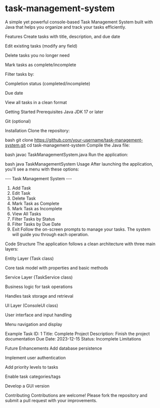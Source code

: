 # task-management-system
A simple yet powerful console-based Task Management System built with Java that helps you organize and track your tasks efficiently.

Features
Create tasks with title, description, and due date

Edit existing tasks (modify any field)

Delete tasks you no longer need

Mark tasks as complete/incomplete

Filter tasks by:

Completion status (completed/incomplete)

Due date

View all tasks in a clean format

Getting Started
Prerequisites
Java JDK 17 or later

Git (optional)

Installation
Clone the repository:

bash
git clone https://github.com/your-username/task-management-system.git
cd task-management-system
Compile the Java file:

bash
javac TaskManagementSystem.java
Run the application:

bash
java TaskManagementSystem
Usage
After launching the application, you'll see a menu with these options:

--- Task Management System ---
1. Add Task
2. Edit Task
3. Delete Task
4. Mark Task as Complete
5. Mark Task as Incomplete
6. View All Tasks
7. Filter Tasks by Status
8. Filter Tasks by Due Date
9. Exit
Follow the on-screen prompts to manage your tasks. The system will guide you through each operation.

Code Structure
The application follows a clean architecture with three main layers:

Entity Layer (Task class)

Core task model with properties and basic methods

Service Layer (TaskService class)

Business logic for task operations

Handles task storage and retrieval

UI Layer (ConsoleUI class)

User interface and input handling

Menu navigation and display

Example Task
ID: 1
Title: Complete Project
Description: Finish the project documentation
Due Date: 2023-12-15
Status: Incomplete
Limitations

Future Enhancements
Add database persistence

Implement user authentication

Add priority levels to tasks

Enable task categories/tags

Develop a GUI version

Contributing
Contributions are welcome! Please fork the repository and submit a pull request with your improvements.
